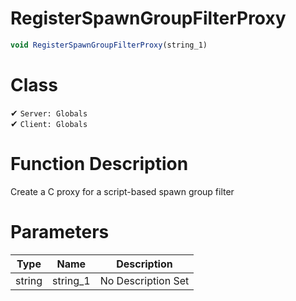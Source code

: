 # RegisterSpawnGroupFilterProxy
```js	
void RegisterSpawnGroupFilterProxy(string_1)
```
# Class
✔ `Server: Globals`  
✔ `Client: Globals`  

# Function Description
Create a C proxy for a script-based spawn group filter
# Parameters
Type|Name|Description
--|--|--
string|string_1|No Description Set
